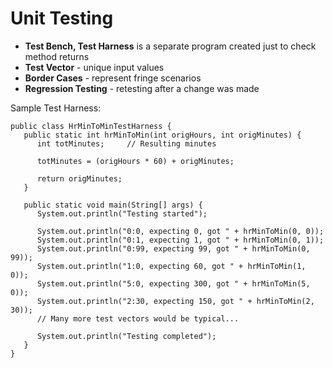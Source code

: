 # Unit Testing
* **Test Bench, Test Harness** is a separate program created just to check method returns  
* **Test Vector** - unique input values   
* **Border Cases** - represent fringe scenarios  
* **Regression Testing** - retesting after a change was made  


Sample Test Harness:
```
public class HrMinToMinTestHarness {
   public static int hrMinToMin(int origHours, int origMinutes) {
      int totMinutes;     // Resulting minutes

      totMinutes = (origHours * 60) + origMinutes;

      return origMinutes;
   }

   public static void main(String[] args) {
      System.out.println("Testing started");

      System.out.println("0:0, expecting 0, got " + hrMinToMin(0, 0));
      System.out.println("0:1, expecting 1, got " + hrMinToMin(0, 1));
      System.out.println("0:99, expecting 99, got " + hrMinToMin(0, 99));
      System.out.println("1:0, expecting 60, got " + hrMinToMin(1, 0));
      System.out.println("5:0, expecting 300, got " + hrMinToMin(5, 0));
      System.out.println("2:30, expecting 150, got " + hrMinToMin(2, 30));
      // Many more test vectors would be typical...

      System.out.println("Testing completed");
   }
}
```